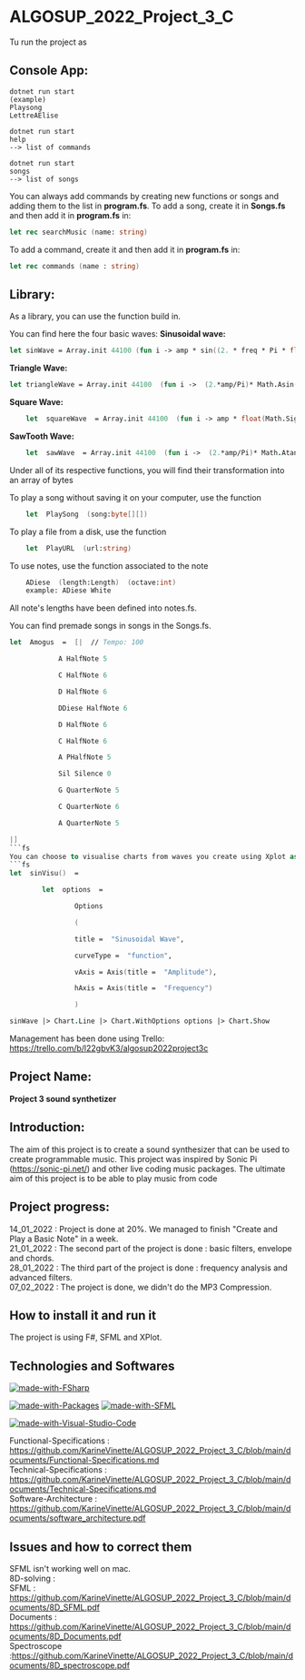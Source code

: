 # ALGOSUP_2022_Project_3_C



Tu run the project as
## Console App:

```
dotnet run start
(example)
Playsong
LettreAElise 
```
```
dotnet run start
help
--> list of commands
```
```
dotnet run start
songs
--> list of songs
```
You can always add commands by creating new functions or songs and adding them to the list in **program.fs**.
To add a song, create it in **Songs.fs** and then add it in **program.fs** in:
```fs
let rec searchMusic (name: string) 
```
To add a command, create it and then add it in **program.fs** in:
```fs
let rec commands (name : string)
```
## Library:
As a library, you can use the function build in.

You can find here the four basic waves:
**Sinusoidal wave:**
```fs
let sinWave = Array.init 44100 (fun i -> amp * sin((2. * freq * Pi * float i)/sampleRate))

```
**Triangle Wave:**
```fs
let triangleWave = Array.init 44100  (fun i ->  (2.*amp/Pi)* Math.Asin(sin((2. * freq * Pi * float i)/sampleRate)))

```
**Square Wave:**
```fs
    let  squareWave  = Array.init 44100  (fun i -> amp * float(Math.Sign(sin((2.  * freq * Pi * float i)/sampleRate))))
```
**SawTooth Wave:**
```fs
    let  sawWave  = Array.init 44100  (fun i ->  (2.*amp/Pi)* Math.Atan(tan((Pi*float i*freq)/sampleRate)))
```
Under all of its respective functions, you will find their transformation into an array of bytes

To play a song without saving it on your computer, use the function 
```fs
    let  PlaySong  (song:byte[][]) 
```  
To play a file from a disk, use the function 
```fs
    let  PlayURL  (url:string)
```

To use notes, use the function associated to the note
```fs
    ADiese  (length:Length)  (octave:int)
	example: ADiese White 
```
All note's lengths have been defined into notes.fs.

You can find premade songs in songs in the Songs.fs.
```fs
let  Amogus  =  [|  // Tempo: 100

			A HalfNote 5

			C HalfNote 6

			D HalfNote 6

			DDiese HalfNote 6

			D HalfNote 6

			C HalfNote 6

			A PHalfNote 5

			Sil Silence 0

			G QuarterNote 5

			C QuarterNote 6

			A QuarterNote 5

|]
```fs
You can choose to visualise charts from waves you create using Xplot as the function below:
```fs
let  sinVisu()  =

		let  options  =

				Options

				(

				title =  "Sinusoidal Wave",

				curveType =  "function",

				vAxis = Axis(title =  "Amplitude"),

				hAxis = Axis(title =  "Frequency")

				)

sinWave |> Chart.Line |> Chart.WithOptions options |> Chart.Show
```



Management has been done using Trello:
https://trello.com/b/l22gbvK3/algosup2022project3c


## Project Name:

**Project 3 sound synthetizer**

## Introduction:

The aim of this project is to create a sound synthesizer that can be used to create
programmable music. This project was inspired by Sonic Pi (https://sonic-pi.net/) and other live
coding music packages. The ultimate aim of this project is to be able to play music from code

## Project progress:

14_01_2022 : Project is done at 20%. We managed to finish "Create and Play a Basic Note" in a week.</br>
21_01_2022 : The second part of the project is done : basic filters, envelope and chords.</br>
28_01_2022 : The third part of the project is done : frequency analysis and advanced filters.</br>
07_02_2022 : The project is done, we didn't do the MP3 Compression.

## How to install it and run it

The project is using F#, SFML and XPlot.


## Technologies and Softwares

[![made-with-FSharp](https://img.shields.io/badge/Language%20Used-FSharp-blue)](https://fsharp.org/) 

[![made-with-Packages](https://img.shields.io/badge/Packages%20used-XPlot.GoogleCharts-brightgreen)](https://fslab.org/XPlot//chart/google-line-chart.html) [![made-with-SFML](https://img.shields.io/badge/-SFML-brightgreen)](https://www.sfml-dev.org/index-fr.php) 

[![made-with-Visual-Studio-Code](https://img.shields.io/badge/IDE-Visual%20Studio-blueviolet)](https://code.visualstudio.com) 

Functional-Specifications : https://github.com/KarineVinette/ALGOSUP_2022_Project_3_C/blob/main/documents/Functional-Specifications.md </br>
Technical-Specifications : https://github.com/KarineVinette/ALGOSUP_2022_Project_3_C/blob/main/documents/Technical-Specifications.md </br>
Software-Architecture : https://github.com/KarineVinette/ALGOSUP_2022_Project_3_C/blob/main/documents/software_architecture.pdf</br>

## Issues and how to correct them

SFML isn't working well on mac.</br>
8D-solving : </br>
SFML : https://github.com/KarineVinette/ALGOSUP_2022_Project_3_C/blob/main/documents/8D_SFML.pdf </br>
Documents : https://github.com/KarineVinette/ALGOSUP_2022_Project_3_C/blob/main/documents/8D_Documents.pdf </br>
Spectroscope :https://github.com/KarineVinette/ALGOSUP_2022_Project_3_C/blob/main/documents/8D_spectroscope.pdf




